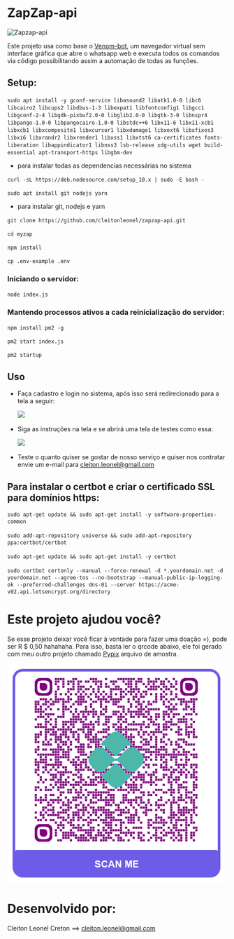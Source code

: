 # ZapZap-api
![Zapzap-api](https://github.com/cleitonleonel/zapzap-api/blob/master/static/media/zapzap-api.png?raw=true)

Este projeto usa como base o [Venom-bot](https://github.com/orkestral/venom), um navegador virtual sem interface gráfica que abre o whatsapp web e executa todos os comandos via código possibilitando assim a automação de todas as funções.

## Setup:

`sudo apt install -y gconf-service libasound2 libatk1.0-0 libc6 libcairo2 libcups2 libdbus-1-3 libexpat1 libfontconfig1 libgcc1 libgconf-2-4 libgdk-pixbuf2.0-0 libglib2.0-0 libgtk-3-0 libnspr4 libpango-1.0-0 libpangocairo-1.0-0 libstdc++6 libx11-6 libx11-xcb1 libxcb1 libxcomposite1 libxcursor1 libxdamage1 libxext6 libxfixes3 libxi6 libxrandr2 libxrender1 libxss1 libxtst6 ca-certificates fonts-liberation libappindicator1 libnss3 lsb-release xdg-utils wget build-essential apt-transport-https libgbm-dev`
- para instalar todas as dependencias necessárias no sistema

`curl -sL https://deb.nodesource.com/setup_10.x | sudo -E bash -`

`sudo apt install git nodejs yarn`
- para instalar git, nodejs e yarn

`git clone https://github.com/cleitonleonel/zapzap-api.git`

`cd myzap`

`npm install`

`cp .env-example .env`

### Iniciando o servidor:

`node index.js`

### Mantendo processos ativos a cada reinicialização do servidor:

`npm install pm2 -g`

`pm2 start index.js`

`pm2 startup`

## Uso
- Faça cadastro e login no sistema, após isso será redirecionado para a tela a seguir:

  <img src="https://github.com/cleitonleonel/zapzap-api/blob/master/static/media/qrcode_read.png?raw=true" width="400">

- Siga as instruções na tela e se abrirá uma tela de testes como essa:

  <img src="https://github.com/cleitonleonel/zapzap-api/blob/master/static/media/send_message.png?raw=true" width="400">


- Teste o quanto quiser se gostar de nosso serviço e quiser nos contratar envie um e-mail para [cleiton.leonel@gmail.com](cleiton.leonel@gmail.com)

## Para instalar o certbot e criar o certificado SSL para domínios https:
  
```shell script
sudo apt-get update && sudo apt-get install -y software-properties-common

sudo add-apt-repository universe && sudo add-apt-repository ppa:certbot/certbot

sudo apt-get update && sudo apt-get install -y certbot

sudo certbot certonly --manual --force-renewal -d *.yourdomain.net -d yourdomain.net --agree-tos --no-bootstrap --manual-public-ip-logging-ok --preferred-challenges dns-01 --server https://acme-v02.api.letsencrypt.org/directory
```

# Este projeto ajudou você?

Se esse projeto deixar você ficar à vontade para fazer uma doação =), pode ser R $ 0,50 hahahaha. Para isso, basta ler o qrcode abaixo, ele foi gerado com meu outro projeto chamado [Pypix](https://github.com/cleitonleonel/pypix.git) arquivo de amostra.

![QRCode Doação](https://github.com/cleitonleonel/pypix/blob/master/qrcode.png?raw=true)


# Desenvolvido por:

Cleiton Leonel Creton ==> cleiton.leonel@gmail.com